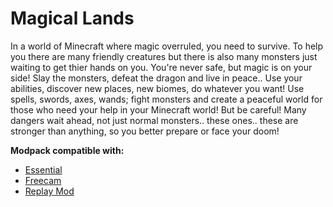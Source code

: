# Magical Lands
In a world of Minecraft where magic overruled, you need to survive. To help you there are many friendly creatures but there is also many monsters just waiting to get thier hands on you.
You're never safe, but magic is on your side! Slay the monsters, defeat the dragon and live in peace.. Use your abilities, discover new places, new biomes, do whatever you want! Use spells, swords, axes, wands; fight monsters and create a peaceful world for those who need your help in your Minecraft world! But be careful! Many dangers wait ahead, not just normal monsters.. these ones.. these are stronger than anything, so you better prepare or face your doom!

**Modpack compatible with:**
- [Essential](https://modrinth.com/mod/essential)
- [Freecam](https://modrinth.com/mod/freecam)
- [Replay Mod](https://modrinth.com/mod/replaymod)
